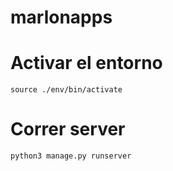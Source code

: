 # marlonapps

# Activar el entorno
```
source ./env/bin/activate
```

# Correr server
```
python3 manage.py runserver
```
